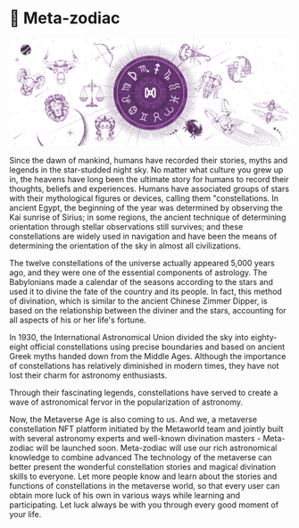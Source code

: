 # 📖 Meta-zodiac

![](<.gitbook/assets/image (9).png>)

Since the dawn of mankind, humans have recorded their stories, myths and legends in the star-studded night sky. No matter what culture you grew up in, the heavens have long been the ultimate story for humans to record their thoughts, beliefs and experiences. Humans have associated groups of stars with their mythological figures or devices, calling them "constellations. In ancient Egypt, the beginning of the year was determined by observing the Kai sunrise of Sirius; in some regions, the ancient technique of determining orientation through stellar observations still survives; and these constellations are widely used in navigation and have been the means of determining the orientation of the sky in almost all civilizations.

The twelve constellations of the universe actually appeared 5,000 years ago, and they were one of the essential components of astrology. The Babylonians made a calendar of the seasons according to the stars and used it to divine the fate of the country and its people. In fact, this method of divination, which is similar to the ancient Chinese Zimmer Dipper, is based on the relationship between the diviner and the stars, accounting for all aspects of his or her life's fortune.

In 1930, the International Astronomical Union divided the sky into eighty-eight official constellations using precise boundaries and based on ancient Greek myths handed down from the Middle Ages. Although the importance of constellations has relatively diminished in modern times, they have not lost their charm for astronomy enthusiasts.

Through their fascinating legends, constellations have served to create a wave of astronomical fervor in the popularization of astronomy.

Now, the Metaverse Age is also coming to us. And we, a metaverse constellation NFT platform initiated by the Metaworld team and jointly built with several astronomy experts and well-known divination masters - Meta-zodiac will be launched soon. Meta-zodiac will use our rich astronomical knowledge to combine advanced The technology of the metaverse can better present the wonderful constellation stories and magical divination skills to everyone. Let more people know and learn about the stories and functions of constellations in the metaverse world, so that every user can obtain more luck of his own in various ways while learning and participating. Let luck always be with you through every good moment of your life.
